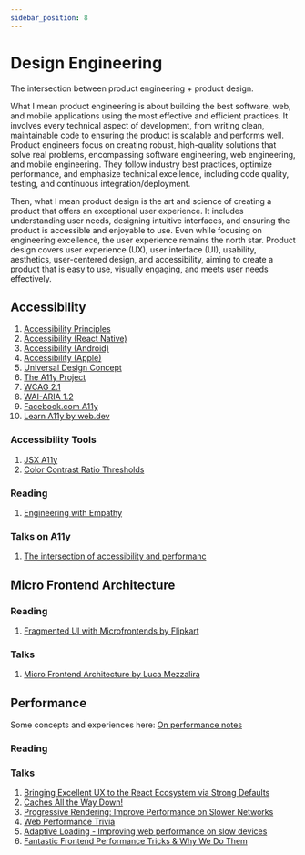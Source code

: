 ```yaml
---
sidebar_position: 8
---
```


# Design Engineering

The intersection between product engineering + product design.

What I mean product engineering is about building the best software, web, and mobile applications using the most effective and efficient practices. It involves every technical aspect of development, from writing clean, maintainable code to ensuring the product is scalable and performs well. Product engineers focus on creating robust, high-quality solutions that solve real problems, encompassing software engineering, web engineering, and mobile engineering. They follow industry best practices, optimize performance, and emphasize technical excellence, including code quality, testing, and continuous integration/deployment.

Then, what I mean product design is the art and science of creating a product that offers an exceptional user experience. It includes understanding user needs, designing intuitive interfaces, and ensuring the product is accessible and enjoyable to use. Even while focusing on engineering excellence, the user experience remains the north star. Product design covers user experience (UX), user interface (UI), usability, aesthetics, user-centered design, and accessibility, aiming to create a product that is easy to use, visually engaging, and meets user needs effectively.

## Accessibility

1. [Accessibility Principles](https://www.w3.org/WAI/fundamentals/accessibility-principles/)
2. [Accessibility (React Native)](https://reactnative.dev/docs/accessibility)
3. [Accessibility (Android)](https://developer.android.com/guide/topics/ui/accessibility)
4. [Accessibility (Apple)](https://developer.apple.com/accessibility/)
5. [Universal Design Concept](https://en.wikipedia.org/wiki/Universal_design)
6. [The A11y Project](https://www.a11yproject.com/)
7. [WCAG 2.1](https://www.w3.org/TR/WCAG21/#abstract)
8. [WAI-ARIA 1.2](https://www.w3.org/TR/wai-aria/)
9. [Facebook.com A11y](https://engineering.fb.com/2020/07/30/web/facebook-com-accessibility/)
10. [Learn A11y by web.dev](https://web.dev/learn/accessibility/welcome)

### Accessibility Tools

1. [JSX A11y](https://github.com/jsx-eslint/eslint-plugin-jsx-a11y)
2. [Color Contrast Ratio Thresholds](https://dequeuniversity.com/rules/axe/4.9/color-contrast)

### Reading

1. [Engineering with Empathy](https://slack.engineering/engineering-with-empathy-my-journey-to-understanding-the-user-experience/)

### Talks on A11y

1. [The intersection of accessibility and performanc](https://www.youtube.com/watch?v=EGKNN4MVLq8)

## Micro Frontend Architecture

### Reading

1. [Fragmented UI with Microfrontends by Flipkart](https://blog.flipkart.tech/addressing-fragmented-ui-s-with-micro-frontends-7cb083e5b52c)

### Talks

1. [Micro Frontend Architecture by Luca Mezzalira](https://www.youtube.com/watch?v=BuRB3djraeM)

## Performance

Some concepts and experiences here: [On performance notes](./performance-optimization.md)

### Reading

### Talks

1. [Bringing Excellent UX to the React Ecosystem via Strong Defaults](https://www.youtube.com/watch?v=WvfIxIJkk1U&list=PLVUliVBcvz1mFVfJuRw9ZQOqfkp6QdoCJ&index=4)
2. [Caches All the Way Down!](https://www.youtube.com/watch?v=WFI-Yi9Fb7Y&list=PLVUliVBcvz1mFVfJuRw9ZQOqfkp6QdoCJ&index=28)
3. [Progressive Rendering: Improve Performance on Slower Networks](https://www.youtube.com/watch?v=iYW7vKCqN6g&list=PLVUliVBcvz1mFVfJuRw9ZQOqfkp6QdoCJ&index=25)
4. [Web Performance Trivia](https://www.youtube.com/watch?v=8dB_TpSM8ak&list=PLVUliVBcvz1mFVfJuRw9ZQOqfkp6QdoCJ&index=23)
5. [Adaptive Loading - Improving web performance on slow devices](https://www.youtube.com/watch?v=puUPpVrIRkc&list=PLVUliVBcvz1mFVfJuRw9ZQOqfkp6QdoCJ&index=15)
6. [Fantastic Frontend Performance Tricks & Why We Do Them](https://www.youtube.com/watch?v=pSCHN4oU2JQ&list=PLSmH2HL6l9pw47J-xWZSIH7HpEgqlGiXD&index=4)
